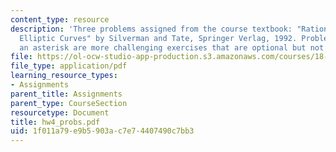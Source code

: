 ```yaml
---
content_type: resource
description: 'Three problems assigned from the course textbook: "Rational Points on
  Elliptic Curves" by Silverman and Tate, Springer Verlag, 1992. Problems marked with
  an asterisk are more challenging exercises that are optional but not required'
file: https://ol-ocw-studio-app-production.s3.amazonaws.com/courses/18-704-seminar-in-algebra-and-number-theory-rational-points-on-elliptic-curves-fall-2004/1f011a79e9b5903ac7e74407490c7bb3_hw4_probs.pdf
file_type: application/pdf
learning_resource_types:
- Assignments
parent_title: Assignments
parent_type: CourseSection
resourcetype: Document
title: hw4_probs.pdf
uid: 1f011a79-e9b5-903a-c7e7-4407490c7bb3
---
```

